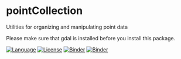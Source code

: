 # pointCollection
Utilities for organizing and manipulating point data

Please make sure that gdal is installed before you install this package. 


[![Language](https://img.shields.io/badge/python-v3.6-green.svg)](https://www.python.org/)
[![License](https://img.shields.io/badge/license-MIT-green.svg)](https://github.com/SmithB/pointCollection/blob/master/LICENSE)
[![Binder](https://mybinder.org/badge_logo.svg)](https://mybinder.org/v2/gh/SmithB/pointCollection/master)
[![Binder](https://binder.pangeo.io/badge.svg)](https://binder.pangeo.io/v2/gh/SmithB/pointCollection/master)

